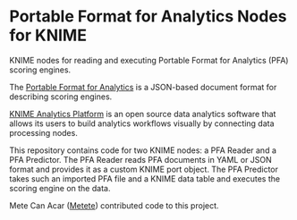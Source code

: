 # Portable Format for Analytics Nodes for KNIME
KNIME nodes for reading and executing Portable Format for Analytics (PFA) scoring engines.

The [Portable Format for Analytics](http://dmg.org/pfa/index.html) is a
JSON-based document format for describing scoring engines.

[KNIME Analytics Platform](https://www.knime.com) is an open source data analytics software that allows its users to
build analytics workflows visually by connecting data processing nodes.

This repository contains code for two KNIME nodes: a PFA Reader and a PFA Predictor.
The PFA Reader reads PFA documents in YAML or JSON format and provides it as a custom KNIME port object.
The PFA Predictor takes such an imported PFA file and a KNIME data table and executes the scoring engine on the data.

Mete Can Acar ([Metete](https://github.com/Metete)) contributed code to this project.
